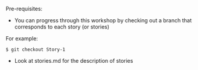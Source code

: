 Pre-requisites:

- You can progress through this workshop by checking out a branch that corresponds to each story (or stories)

For example:

```
$ git checkout Story-1

```

- Look at stories.md for the description of stories